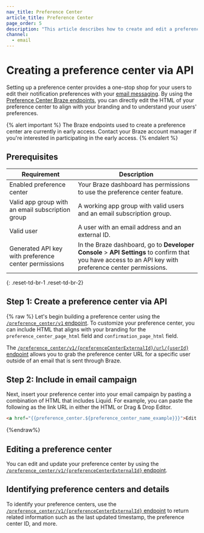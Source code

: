 ```yaml
---
nav_title: Preference Center
article_title: Preference Center
page_order: 5
description: "This article describes how to create and edit a preference center using the Preference Center Braze endpoints."
channel:
  - email
---
```


# Creating a preference center via API

Setting up a preference center provides a one-stop shop for your users to edit their notification preferences with your [email messaging]({{site.baseurl}}/user_guide/message_building_by_channel/email/). By using the [Preference Center Braze endpoints]({{site.baseurl}}/api/endpoints/preference_center), you can directly edit the HTML of your preference center to align with your branding and to understand your users' preferences.

{% alert important %}
The Braze endpoints used to create a preference center are currently in early access. Contact your Braze account manager if you're interested in participating in the early access.
{% endalert %}

## Prerequisites

| Requirement | Description |
|---|---|
| Enabled preference center | Your Braze dashboard has permissions to use the preference center feature. |
| Valid app group with an email subscription group | A working app group with valid users and an email subscription group. |
| Valid user | A user with an email address and an external ID. |
| Generated API key with preference center permissions | In the Braze dashboard, go to **Developer Console** > **API Settings** to confirm that you have access to an API key with preference center permissions. |
{: .reset-td-br-1 .reset-td-br-2}

## Step 1: Create a preference center via API

{% raw %}
Let's begin building a preference center using the [`/preference_center/v1` endpoint][1]. To customize your preference center, you can include HTML that aligns with your branding for the `preference_center_page_html` field and `confirmation_page_html` field.

The [`/preference_center/v1/{preferenceCenterExternalId}/url/{userId}` endpoint][2] allows you to grab the preference center URL for a specific user outside of an email that is sent through Braze.

## Step 2: Include in email campaign

Next, insert your preference center into your email campaign by pasting a combination of HTML that includes Liquid. For example, you can paste the following as the link URL in either the HTML or Drag & Drop Editor.  

```html
<a href="{{preference_center.${preference_center_name_example}}}">Edit your preferences</a>
```
{%endraw%}

## Editing a preference center

You can edit and update your preference center by using the [`/preference_center/v1/{preferenceCenterExternalId}` endpoint][3]. 

## Identifying preference centers and details

To identify your preference centers, use the [`/preference_center/v1/{preferenceCenterExternalId}` endpoint][4] to return related information such as the last updated timestamp, the preference center ID, and more.

[1]: {{site.baseurl}}/api/endpoints/preference_center/post_create_preference_center/
[2]: {{site.baseurl}}/api/endpoints/preference_center/get_create_url_preference_center/
[3]: {{site.baseurl}}/api/endpoints/preference_center/put_update_preference_center/
[4]: {{site.baseurl}}/api/endpoints/preference_center/get_view_details_preference_center/ 